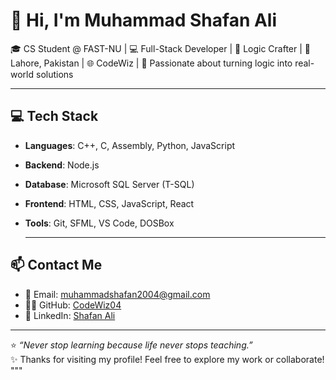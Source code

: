 # 👋 Hi, I'm Muhammad Shafan Ali

🎓 CS Student @ FAST-NU | 💻 Full-Stack Developer | 🧠 Logic Crafter | 
📍 Lahore, Pakistan | 🌐 CodeWiz | 🚀 Passionate about turning logic into real-world solutions

---
## 💻 Tech Stack

- **Languages**: C++, C, Assembly, Python, JavaScript
- **Backend**: Node.js
- **Database**: Microsoft SQL Server (T-SQL)
- **Frontend**: HTML, CSS, JavaScript, React
- **Tools**: Git, SFML, VS Code, DOSBox

  ---

## 📫 Contact Me

- 📧 Email: [muhammadshafan2004@gmail.com](mailto:muhammadshafan2004@gmail.com)
- 🧑‍💻 GitHub: [CodeWiz04](https://github.com/CodeWiz04)
- 🔗 LinkedIn: [Shafan Ali](https://www.linkedin.com/in/muhammad-shafan-7b0053308/)

---

⭐️ _“Never stop learning because life never stops teaching.”_  
✨ Thanks for visiting my profile! Feel free to explore my work or collaborate!
"""
